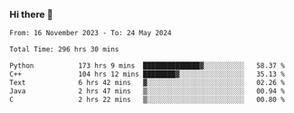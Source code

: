 ### Hi there 👋

<!--
**floyiac/floyiac** is a ✨ _special_ ✨ repository because its `README.md` (this file) appears on your GitHub profile.

Here are some ideas to get you started:

- 🔭 I’m currently working on ...
- 🌱 I’m currently learning ...
- 👯 I’m looking to collaborate on ...
- 🤔 I’m looking for help with ...
- 💬 Ask me about ...
- 📫 How to reach me: ...
- 😄 Pronouns: ...
- ⚡ Fun fact: ...
-->

<!--START_SECTION:waka-->

```txt
From: 16 November 2023 - To: 24 May 2024

Total Time: 296 hrs 30 mins

Python           173 hrs 9 mins  ██████████████▓░░░░░░░░░░   58.37 %
C++              104 hrs 12 mins ████████▓░░░░░░░░░░░░░░░░   35.13 %
Text             6 hrs 42 mins   ▓░░░░░░░░░░░░░░░░░░░░░░░░   02.26 %
Java             2 hrs 47 mins   ▒░░░░░░░░░░░░░░░░░░░░░░░░   00.94 %
C                2 hrs 22 mins   ▒░░░░░░░░░░░░░░░░░░░░░░░░   00.80 %
```

<!--END_SECTION:waka-->
